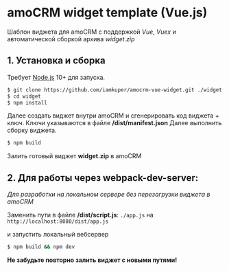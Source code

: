 # amoCRM widget template (Vue.js)

Шаблон виджета для amoCRM с поддержкой *Vue*, *Vuex* и автоматической сборкой архива *widget.zip*

## 1. Установка и сборка

Требует [Node.js](https://nodejs.org/) 10+ для запуска.


```sh
$ git clone https://github.com/iamkuper/amocrm-vue-widget.git ./widget
$ cd widget
$ npm install
```
Далее создать виджет внутри amoCRM и сгенерировать код виджета + ключ.
Ключи указываются в файле **/dist/manifest.json**
Далее выполнить сборку виджета.

```sh
$ npm build
```
Залить готовый виджет **widget.zip** в amoCRM

## 2. Для работы через webpack-dev-server:
*Для разработки на локальном сервере без перезагрузки виджета в amoCRM*

Заменить пути в файле **/dist/script.js**:
`./app.js` на `http://localhost:8080/dist/app.js`

и запустить локальный вебсервер

```sh
$ npm build && npm dev
```

**Не забудьте повторно залить виджет с новыми путями!**
